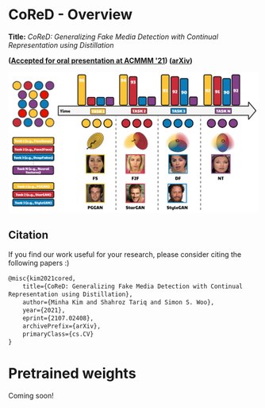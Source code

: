 # 

# CoReD - Overview
__Title:__ *CoReD: Generalizing Fake Media Detection with Continual Representation using Distillation* 

**([Accepted for oral presentation at ACMMM '21](https://2021.acmmm.org/)) ([arXiv](https://arxiv.org/abs/2107.02408))**

<img src="imgs/Overview.PNG" alt="CLRNet-pipeline" border="0" width="600">

## Citation

If you find our work useful for your research, please consider citing the following papers :)

```
@misc{kim2021cored,
    title={CoReD: Generalizing Fake Media Detection with Continual Representation using Distillation},
    author={Minha Kim and Shahroz Tariq and Simon S. Woo},
    year={2021},
    eprint={2107.02408},
    archivePrefix={arXiv},
    primaryClass={cs.CV}
}
```

# Pretrained weights
Coming soon!
